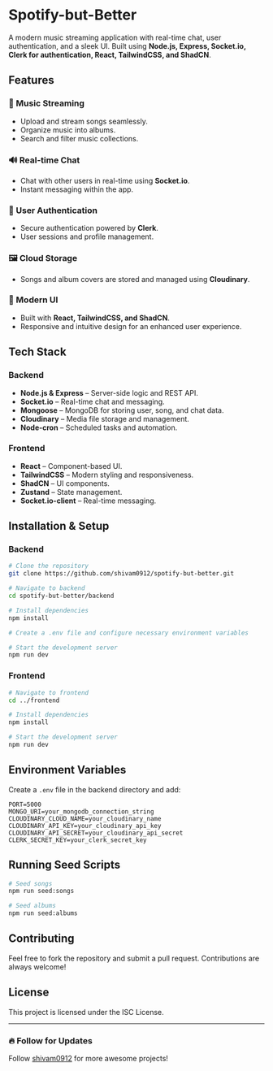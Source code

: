 # Spotify-but-Better

A modern music streaming application with real-time chat, user authentication, and a sleek UI. Built using **Node.js, Express, Socket.io, Clerk for authentication, React, TailwindCSS, and ShadCN**.

## Features

### 🎵 Music Streaming
- Upload and stream songs seamlessly.
- Organize music into albums.
- Search and filter music collections.

### 🔊 Real-time Chat
- Chat with other users in real-time using **Socket.io**.
- Instant messaging within the app.

### 🔐 User Authentication
- Secure authentication powered by **Clerk**.
- User sessions and profile management.

### 🖼️ Cloud Storage
- Songs and album covers are stored and managed using **Cloudinary**.

### 🚀 Modern UI
- Built with **React, TailwindCSS, and ShadCN**.
- Responsive and intuitive design for an enhanced user experience.

## Tech Stack

### Backend
- **Node.js & Express** – Server-side logic and REST API.
- **Socket.io** – Real-time chat and messaging.
- **Mongoose** – MongoDB for storing user, song, and chat data.
- **Cloudinary** – Media file storage and management.
- **Node-cron** – Scheduled tasks and automation.

### Frontend
- **React** – Component-based UI.
- **TailwindCSS** – Modern styling and responsiveness.
- **ShadCN** – UI components.
- **Zustand** – State management.
- **Socket.io-client** – Real-time messaging.

## Installation & Setup

### Backend
```sh
# Clone the repository
git clone https://github.com/shivam0912/spotify-but-better.git

# Navigate to backend
cd spotify-but-better/backend

# Install dependencies
npm install

# Create a .env file and configure necessary environment variables

# Start the development server
npm run dev
```

### Frontend
```sh
# Navigate to frontend
cd ../frontend

# Install dependencies
npm install

# Start the development server
npm run dev
```

## Environment Variables
Create a `.env` file in the backend directory and add:
```
PORT=5000
MONGO_URI=your_mongodb_connection_string
CLOUDINARY_CLOUD_NAME=your_cloudinary_name
CLOUDINARY_API_KEY=your_cloudinary_api_key
CLOUDINARY_API_SECRET=your_cloudinary_api_secret
CLERK_SECRET_KEY=your_clerk_secret_key
```

## Running Seed Scripts
```sh
# Seed songs
npm run seed:songs

# Seed albums
npm run seed:albums
```

## Contributing
Feel free to fork the repository and submit a pull request. Contributions are always welcome!

## License
This project is licensed under the ISC License.

---
### 🔥 Follow for Updates
Follow [shivam0912](https://github.com/shivam0912) for more awesome projects!

